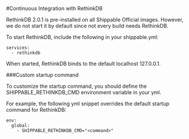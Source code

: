 
#Continuous Integration with RethinkDB

RethinkDB 2.0.1 is pre-installed on all Shippable Official images. However, we do not start it by default since not every build needs RethinkDB.

To start RethinkDB, include the following in your shippable.yml:

```
services:
  - rethinkdb
```

When started, RethinkDB binds to the default localhost 127.0.0.1.

###Custom startup command

To customize the startup command, you should define the SHIPPABLE_RETHINKDB_CMD environment variable in your yml.

For example, the following yml snippet overrides the default startup command for RethinkDB:

```
env:
  global:
    - SHIPPABLE_RETHINKDB_CMD="<command>"
```
